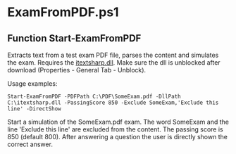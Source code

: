 # ExamFromPDF.ps1

## Function Start-ExamFromPDF

Extracts text from a test exam PDF file, parses the content and simulates the exam.
Requires the [itextsharp.dll](http://github.com/itext/itextpdf/releases/latest).
Make sure the dll is unblocked after download (Properties - General Tab - Unblock).

Usage examples:
```
Start-ExamFromPDF -PDFPath C:\PDF\SomeExam.pdf -DllPath C:\itextsharp.dll -PassingScore 850 -Exclude SomeExam,'Exclude this line' -DirectShow
```
Start a simulation of the SomeExam.pdf exam. The word SomeExam and the line 'Exclude this line' are excluded from the content. The passing score is 850 (default 800). After answering a question the user is directly shown the correct answer.
